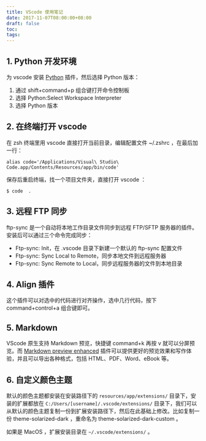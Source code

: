 ```yaml
---
title: VScode 使用笔记
date: 2017-11-07T08:00:00+08:00
draft: false
toc:
tags:
---
```



## 1. Python 开发环境

为 vscode 安装 [Python](https://marketplace.visualstudio.com/items?itemName=donjayamanne.python) 插件，然后选择 Python 版本：

1. 通过 shift+command+p 组合键打开命令控制板
2. 选择 Python:Select Workspace Interpreter 
3. 选择 Python 版本

## 2. 在终端打开 vscode

在 zsh 终端里用 vscode 直接打开当前目录，编辑配置文件 ~/.zshrc ，在最后加一行：

    alias code='/Applications/Visual\ Studio\ Code.app/Contents/Resources/app/bin/code'

保存后重启终端，找一个项目文件夹，直接打开 vscode ：

    $ code  .

## 3. 远程 FTP 同步

ftp-sync 是一个自动将本地工作目录文件同步到远程 FTP/SFTP 服务器的插件。安装后可以通过三个命令完成同步：

* Ftp-sync: Init，在 .vscode 目录下新建一个默认的 ftp-sync 配置文件
* Ftp-sync: Sync Local to Remote，同步本地文件到远程服务器
* Ftp-sync: Sync Remote to Local，同步远程服务器的文件到本地目录

## 4. Align 插件

这个插件可以对选中的代码进行对齐操作，选中几行代码，按下 command+control+a 组合键即可。

## 5. Markdown

VScode 原生支持 Markdown 预览，快捷键 command+k 再按 v 就可以分屏预览。而 [Markdown preview enhanced](https://shd101wyy.github.io/markdown-preview-enhanced/#/zh-cn/) 插件可以提供更好的预览效果和写作体验，并且可以导出各种格式，包括 HTML、PDF、Word、eBook 等。

## 6. 自定义颜色主题

默认的颜色主题都安装在安装路径下的  `resources/app/extensions/` 目录下，安装的扩展都放在 `C:/Users/[username]/.vscode/extensions/` 目录下，我们可以从默认的颜色主题复制一份到扩展安装路径下，然后在此基础上修改。比如复制一份 theme-solarized-dark ，重命名为 theme-solarized-dark-custom 。

如果是 MacOS ，扩展安装目录在 `~/.vscode/extensions/` 。

